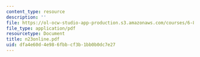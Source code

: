 ```yaml
---
content_type: resource
description: ''
file: https://ol-ocw-studio-app-production.s3.amazonaws.com/courses/6-854j-advanced-algorithms-fall-2005/dfa4e60d4e986fbbcf3b1bb0b0dc7e27_n23online.pdf
file_type: application/pdf
resourcetype: Document
title: n23online.pdf
uid: dfa4e60d-4e98-6fbb-cf3b-1bb0b0dc7e27
---
```

